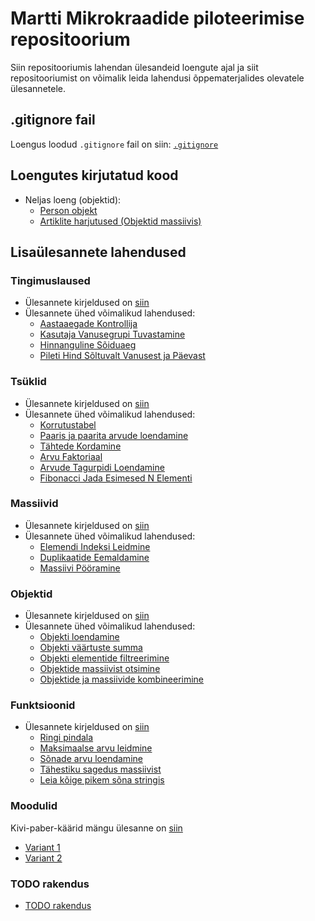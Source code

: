 # Martti Mikrokraadide piloteerimise repositoorium

Siin repositooriumis lahendan ülesandeid loengute ajal ja siit repositooriumist on võimalik leida lahendusi õppematerjalides olevatele ülesannetele.

## .gitignore fail

Loengus loodud `.gitignore` fail on siin: [`.gitignore`](./.gitignore)

## Loengutes kirjutatud kood

- Neljas loeng (objektid):
  - [Person objekt](./lessons/Objects/person.js)
  - [Artiklite harjutused (Objektid massiivis)](lessons/Objects/articles.js)

## Lisaülesannete lahendused

### Tingimuslaused

- Ülesannete kirjeldused on [siin](https://github.com/HK-Mikrokraadid/Veebiarendus/blob/c86b703e96f46deb8f6a2b07f23b0fac82df2b3b/Subjects/Programming-Basics/Topics/Conditionals/Exercises.md)
- Ülesannete ühed võimalikud lahendused:
  - [Aastaaegade Kontrollija](./solutions/Conditionals/season.js)
  - [Kasutaja Vanusegrupi Tuvastamine](./solutions/Conditionals/ageGroup.js)
  - [Hinnanguline Sõiduaeg](./solutions/Conditionals/traffic.js)
  - [Pileti Hind Sõltuvalt Vanusest ja Päevast](./solutions/Conditionals/ticket.js)

### Tsüklid

- Ülesannete kirjeldused on [siin](https://github.com/HK-Mikrokraadid/Veebiarendus/blob/c86b703e96f46deb8f6a2b07f23b0fac82df2b3b/Subjects/Programming-Basics/Topics/Loops/Exercises.md)
- Ülesannete ühed võimalikud lahendused:
  - [Korrutustabel](./solutions/Loops/multiplication.js)
  - [Paaris ja paarita arvude loendamine](./solutions/Loops/oddEven.js)
  - [Tähtede Kordamine](./solutions/Loops/hello.js)
  - [Arvu Faktoriaal](./solutions/Loops/factorial.js)
  - [Arvude Tagurpidi Loendamine](./solutions/Loops/backward.js)
  - [Fibonacci Jada Esimesed N Elementi](./solutions/Loops/fibonacci.js)

### Massiivid

- Ülesannete kirjeldused on [siin](https://github.com/HK-Mikrokraadid/Veebiarendus/blob/c86b703e96f46deb8f6a2b07f23b0fac82df2b3b/Subjects/Programming-Basics/Topics/Data-Structures/Exercises-Arrays.md)
- Ülesannete ühed võimalikud lahendused:
  - [Elemendi Indeksi Leidmine](./solutions/Arrays/index.js)
  - [Duplikaatide Eemaldamine](./solutions/Arrays/duplicates.js)
  - [Massiivi Pööramine](./solutions/Arrays/reverse.js)

### Objektid

- Ülesannete kirjeldused on [siin](https://github.com/HK-Mikrokraadid/Veebiarendus/blob/main/Subjects/Programming-Basics/Topics/Data-Structures/Exercises-Objects.md)
- Ülesannete ühed võimalikud lahendused:
  - [Objekti loendamine](./solutions/Objects/countingKeys.js)
  - [Objekti väärtuste summa](./solutions/Objects/sumOfValues.js)
  - [Objekti elementide filtreerimine](./solutions/Objects/filterValues.js)
  - [Objektide massiivist otsimine](./solutions/Objects/filterObjectFromArray.js)
  - [Objektide ja massiivide kombineerimine](./solutions/Objects/objectsAndArrays.js)

### Funktsioonid

- Ülesannete kirjeldused on [siin](https://github.com/HK-Mikrokraadid/Veebiarendus/blob/main/Subjects/Programming-Basics/Topics/Functions/Exercises.md)
  - [Ringi pindala](./solutions/Functions/circleArea.js)
  - [Maksimaalse arvu leidmine](./solutions/Functions/maxNumber.js)
  - [Sõnade arvu loendamine](./solutions/Functions/countWords.js)
  - [Tähestiku sagedus massiivist](./solutions/Functions/letterFrequencyInWords.js)
  - [Leia kõige pikem sõna stringis](./solutions/Functions/longestWordInString.js)

### Moodulid

Kivi-paber-käärid mängu ülesanne on [siin](https://github.com/HK-Mikrokraadid/Veebiarendus/blob/main/Subjects/Programming-Basics/Topics/Modules-Third-Party/Exercises.md)

- [Variant 1](https://github.com/HK-Mikrokraadid/Martti/tree/02186007cf910654bad0aa69edb8d9b7f789be3c/solutions/Rock-Paper-Scissors)
- [Variant 2](https://github.com/HK-Mikrokraadid/Martti/tree/c137dfc9c0f1f53757fe44231832b854ed57bb4b/solutions/Rock-Paper-Scissors)

### TODO rakendus

- [TODO rakendus](./solutions/TODO/README.md)
